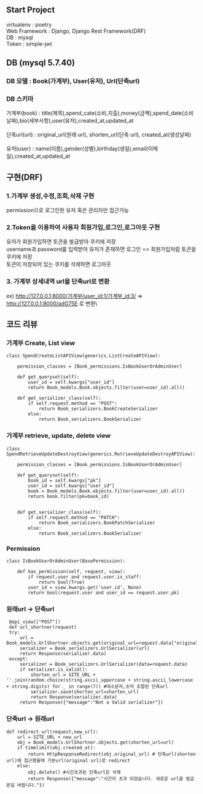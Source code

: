 ## Start Project
virtualenv : poetry\
Web Framework : Django, Django Rest Framework(DRF)\
DB : mysql\
Token : simple-jwt

## DB (mysql 5.7.40)
### DB 모델 : Book(가계부), User(유저), Url(단축url)
### DB 스키마
가계부(book) : title(제목),spend_cate(소비,지출),money(금액),spend_date(소비날짜),bio(세부사항),user(유저),created_at,updated_at\
\
단축url(url) : original_url(원래 url), shorten_url(단축 url), created_at(생성날짜)\
\
유저(user) : name(이름),gender(성별),birthday(생일),email(이메일),created_at,updated_at

## 구현(DRF)
### 1.가계부 생성,수정,조회,삭제 구현
permission으로 로그인한 유저 혹은 관리자만 접근가능
### 2.Token을 이용하여 사용자 회원가입,로그인,로그아웃 구현
유저가 회원가입하면 토큰을 발급받아 쿠키에 저장\
username과 password를 입력받아 유저가 존재하면 로그인 => 회원가입처럼 토큰을 쿠키에 저장\
토큰이 저장되어 있는 쿠키를 삭제하면 로그아웃

### 3. 가계부 상세내역 url을 단축url로 변환
ex) http://127.0.0.1:8000/가계부/user_id:1/가계부_id:3/ => http://127.0.0.1:8000/adG75E 로 변환\


## 코드 리뷰
### 가계부 Create, List view
    class SpendCreateListAPIView(generics.ListCreateAPIView): 

        permission_classes = [Book_permissions.IsBookUserOrAdminUser] 

        def get_queryset(self):
            user_id = self.kwargs["user_id"]
            return Book_models.Book.objects.filter(user=user_id).all()

        def get_serializer_class(self):
            if self.request.method == "POST":
                return Book_serializers.BookCreateSerializer
            else:
                return Book_serializers.BookSerializer
### 가계부 retrieve, update, delete view
    class SpendRetrieveUpdateDestroyView(generics.RetrieveUpdateDestroyAPIView):
    
        permission_classes = [Book_permissions.IsBookUserOrAdminUser]

        def get_queryset(self):
            book_id = self.kwargs["pk"]
            user_id = self.kwargs["user_id"]
            book = Book_models.Book.objects.filter(user=user_id).all()
            return book.filter(pk=book_id)


        def get_serializer_class(self):
            if self.request.method == "PATCH":
                return Book_serializers.BookPatchSerializer
            else:
                return Book_serializers.BookSerializer
### Permission
    class IsBookUserOrAdminUser(BasePermission):

        def has_permission(self, request, view):
            if request.user and request.user.is_staff:
                return bool(True)
            user_id = view.kwargs.get('user_id', None)
            return bool(request.user and user_id == request.user.pk)
### 원래url -> 단축url
     @api_view(["POST"])
     def url_shortner(request)
     try:
         url = Book_models.UrlShortner.objects.get(original_url=request.data["original_url"])
         serializer = Book_serializers.UrlSerializer(url)
         return Response(serializer.data)
     except: 
         serializer = Book_serializers.UrlSerializer(data=request.data)
         if serializer.is_valid():
             shorten_url = SITE_URL + ''.join(random.choice(string.ascii_uppercase + string.ascii_lowercase + string.digits) for _ in range(7)) #대소문자,숫자 조합된 단축url
             serializer.save(shorten_url=shorten_url)
             return Response(serializer.data)
         return Response({"message":"Not a Valid serializer"})
 ### 단축url -> 원래url
    def redirect_url(request,new_url):
        url = SITE_URL + new_url
        obj = Book_models.UrlShortner.objects.get(shorten_url=url)
        if timelimit(obj.created_at):
            return HttpResponseRedirect(obj.original_url) # 단축url(shorten url)에 접근했을때 기본url(original url)로 redirect
        else:
            obj.delete() #시간초과된 단축url은 삭제
            return Response({"message":"시간이 초과 되었습니다. 새로운 url을 발급 받길 바랍니다."})


